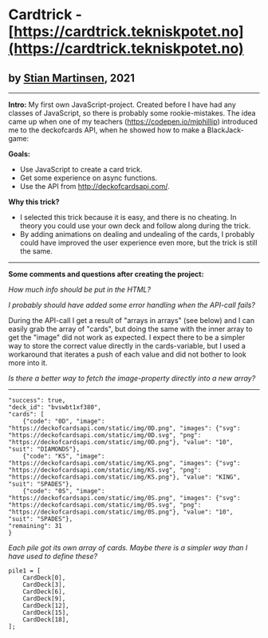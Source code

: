 # Cardtrick - [https://cardtrick.tekniskpotet.no](https://cardtrick.tekniskpotet.no)
## by [Stian Martinsen](https://www.linkedin.com/in/stian-martinsen-1662a515/), 2021

---
**Intro:**
 My first own JavaScript-project. Created before I have had any classes of JavaScript, so there is probably some rookie-mistakes.
 The idea came up when one of my teachers (https://codepen.io/mjphillip) introduced me to the deckofcards API, when he showed how to make a BlackJack-game: 

**Goals:**
- Use JavaScript to create a card trick.
- Get some experience on async functions.
- Use the API from http://deckofcardsapi.com/.

**Why this trick?**
- I selected this trick because it is easy, and there is no cheating. In theory you could use your own deck and follow along during the trick.
- By adding animations on dealing and undealing of the cards, I probably could have improved the user experience even more, but the trick is still the same.

---
**Some comments and questions after creating the project:**

*How much info should be put in the HTML?*

*I probably should have added some error handling when the API-call fails?*

During the API-call I get a result of "arrays in arrays" (see below) and I can easily grab the array of "cards", but doing the same with the inner array to get the "image" did not work as expected. I expect there to be a simpler way to store the correct value directly in the cards-variable, but I used a workaround that iterates a push of each value and did not bother to look more into it. 

*Is there a better way to fetch the image-property directly into a new array?*

---
```{
"success": true, 
"deck_id": "bvswbt1xf380", 
"cards": [
	{"code": "0D", "image": "https://deckofcardsapi.com/static/img/0D.png", "images": {"svg": "https://deckofcardsapi.com/static/img/0D.svg", "png": "https://deckofcardsapi.com/static/img/0D.png"}, "value": "10", "suit": "DIAMONDS"}, 	
	{"code": "KS", "image": "https://deckofcardsapi.com/static/img/KS.png", "images": {"svg": "https://deckofcardsapi.com/static/img/KS.svg", "png": "https://deckofcardsapi.com/static/img/KS.png"}, "value": "KING", "suit": "SPADES"}, 	
	{"code": "0S", "image": "https://deckofcardsapi.com/static/img/0S.png", "images": {"svg": "https://deckofcardsapi.com/static/img/0S.svg", "png": "https://deckofcardsapi.com/static/img/0S.png"}, "value": "10", "suit": "SPADES"},
"remaining": 31
}
```

*Each pile got its own array of cards. Maybe there is a simpler way than I have used to define these?*
```
pile1 = [
    CardDeck[0],
    CardDeck[3],
    CardDeck[6],
    CardDeck[9],
    CardDeck[12],
    CardDeck[15],
    CardDeck[18],
];
```
